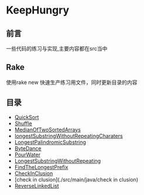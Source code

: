 # KeepHungry
## 前言

一些代码的练习与实现,主要内容都在src当中

## Rake
使用rake new 快速生产练习用文件，同时更新目录的内容


## 目录
- [QuickSort](./src/main/java/QuickSort)
- [Shuffle](./src/main/java/Shuffle)
- [MedianOfTwoSortedArrays](./src/main/java/MedianOfTwoSortedArrays)
- [longestSubstringWithoutRepeatingCharaters](./src/main/java/longestSubstringWithoutRepeatingCharaters)
- [LongestPalindromicSubstring](./src/main/java/LongestPalindromicSubstring)
- [ByteDance](./src/main/java/ByteDance)
- [PourWater](./src/main/java/PourWater)
- [LongestSubstringWithoutRepeating](./src/main/java/LongestSubstringWithoutRepeating)
- [FindTheLongestPrefix](./src/main/java/FindTheLongestPrefix)
- [CheckInClusion](./src/main/java/CheckInClusion)
- [check in clusion](./src/main/java/check in clusion)
- [ReverseLinkedList](./src/main/java/ReverseLinkedList)
